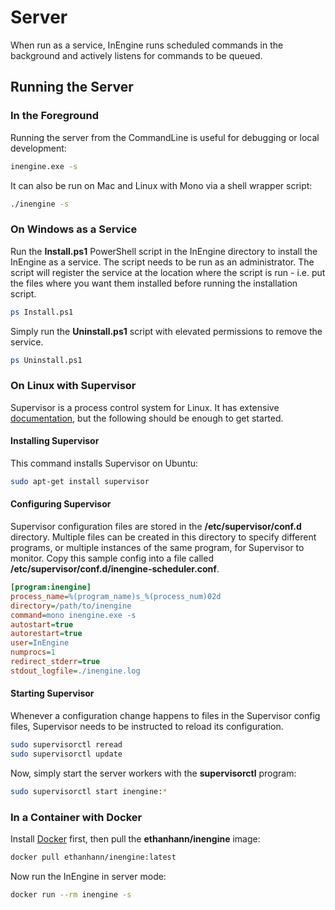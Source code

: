 # Server

When run as a service, InEngine runs scheduled commands in the background and actively listens for commands to be queued.

## Running the Server

### In the Foreground

Running the server from the CommandLine is useful for debugging or local development:

```bash
inengine.exe -s
```

It can also be run on Mac and Linux with Mono via a shell wrapper script:

```bash
./inengine -s
``` 

### On Windows as a Service

Run the **Install.ps1** PowerShell script in the InEngine directory to install the InEngine as a service. 
The script needs to be run as an administrator. 
The script will register the service at the location where the script is run - i.e. put the files where you want them installed before running the installation script.

```bash
ps Install.ps1
```

Simply run the **Uninstall.ps1** script with elevated permissions to remove the service.

```bash
ps Uninstall.ps1
```

### On Linux with Supervisor

Supervisor is a process control system for Linux. 
It has extensive [documentation](http://supervisord.org/index.html), but the following should be enough to get started.

#### Installing Supervisor

This command installs Supervisor on Ubuntu:

```bash
sudo apt-get install supervisor
```

#### Configuring Supervisor

Supervisor configuration files are stored in the **/etc/supervisor/conf.d** directory. Multiple files can be created in this directory to specify different programs, or multiple instances of the same program, for Supervisor to monitor. Copy this sample config into a file called **/etc/supervisor/conf.d/inengine-scheduler.conf**. 

```ini
[program:inengine]
process_name=%(program_name)s_%(process_num)02d
directory=/path/to/inengine
command=mono inengine.exe -s
autostart=true
autorestart=true
user=InEngine
numprocs=1
redirect_stderr=true
stdout_logfile=./inengine.log
```

#### Starting Supervisor

Whenever a configuration change happens to files in the Supervisor config files, Supervisor needs to be instructed to reload its configuration.

```bash
sudo supervisorctl reread
sudo supervisorctl update
```

Now, simply start the server workers with the **supervisorctl** program:

```bash
sudo supervisorctl start inengine:*
```

### In a Container with Docker

Install [Docker](https://www.docker.com/what-docker) first, then pull the **ethanhann/inengine** image:

```bash
docker pull ethanhann/inengine:latest
```

Now run the InEngine in server mode:

```bash
docker run --rm inengine -s
